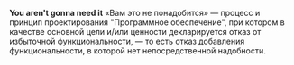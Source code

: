 **You aren't gonna need it** «Вам это не понадобится» — процесс и принцип проектирования "Программное обеспечение", при котором в качестве основной цели и/или ценности декларируется отказ от избыточной функциональности, — то есть отказ добавления функциональности, в которой нет непосредственной надобности.
